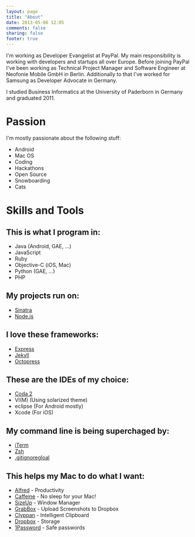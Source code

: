 ```yaml
---
layout: page
title: "About"
date: 2013-05-06 12:05
comments: false
sharing: false
footer: true
---
```

I'm working as Developer Evangelist at PayPal. My main responsibility is working with developers and startups all over Europe. Before joining PayPal I've been working as Technical Project Manager and Software Engineer at Neofonie Mobile GmbH in Berlin. Additionally to that I've worked for Samsung as Developer Advocate in Germany.

I studied Business Informatics at the University of Paderborn in Germany and graduated 2011.

Passion
==
I'm mostly passionate about the following stuff:

- Android
- Mac OS
- Coding
- Hackathons
- Open Source
- Snowboarding
- Cats

Skills and Tools
==
This is what I program in:
--
- Java (Android, GAE, …)
- JavaScript
- Ruby
- Objective-C (iOS, Mac)
- Python (GAE, …)
- PHP

My projects run on:
--
- [Sinatra](http://www.sinatrarb.com/)
- [Node.js](http://nodejs.org/)

I love these frameworks:
--
- [Express](http://expressjs.com/)
- [Jekyll](http://jekyllrb.com/)
- [Octopress](http://octopress.org/)

These are the IDEs of my choice:
--
- [Coda 2](http://www.panic.com/coda/)
- VI(M) (Using solarized theme)
- eclipse (For Android mostly)
- Xcode (For iOS)

My command line is being superchaged by:
--
- [iTerm](https://github.com/SeraphimSerapis/gitignoreglobal)
- [Zsh](http://www.zsh.org/)
- [.gitignoregloal](https://github.com/SeraphimSerapis/gitignoreglobal)

This helps my Mac to do what I want:
--
- [Alfred](http://www.alfredapp.com/) - Productivity
- [Caffeine](http://lightheadsw.com/caffeine/) - No sleep for your Mac!
- [SizeUp](http://www.irradiatedsoftware.com/sizeup/) - Window Manager
- [GrabBox](http://grabbox.devsoft.no/) - Upload Screenshots to Dropbox
- [Clyppan](http://www.omh.cc/Clyppan-Clipboard-Manager-for-the-Mac/) - Intelligent Clipboard
- [Dropbox](https://www.dropbox.com/) - Storage
- [1Password](https://agilebits.com/onepassword) - Safe passwords
